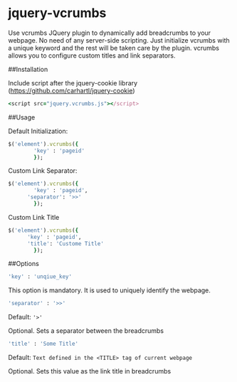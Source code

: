 jquery-vcrumbs
==============

Use vcrumbs JQuery plugin to dynamically add breadcrumbs to your webpage. No need of any server-side scripting. Just initialize vcrumbs with a unique keyword and the rest will be taken care by the plugin. vcrumbs allows you to configure custom titles and link separators.

##Installation

Include script after the jquery-cookie library (https://github.com/carhartl/jquery-cookie)

```ruby
<script src="jquery.vcrumbs.js"></script>
```

##Usage

Default Initialization:

```ruby
$('element').vcrumbs({
  		'key' : 'pageid'
		});
```

Custom Link Separator:

```ruby
$('element').vcrumbs({
    	'key' : 'pageid',
      'separator': '>>'
		});
```

Custom Link Title

```ruby
$('element').vcrumbs({
      'key' : 'pageid',
      'title': 'Custome Title'
		});
```

##Options

```ruby
'key' : 'unqiue_key'
```

This option is mandatory. It is used to uniquely identify the webpage.

```ruby
'separator' : '>>'
```

Default: ``` '>' ```

Optional. Sets a separator between the breadcrumbs

```ruby
'title' : 'Some Title'
```

Default: ``` Text defined in the <TITLE> tag of current webpage ```

Optional. Sets this value as the link title in breadcrumbs
